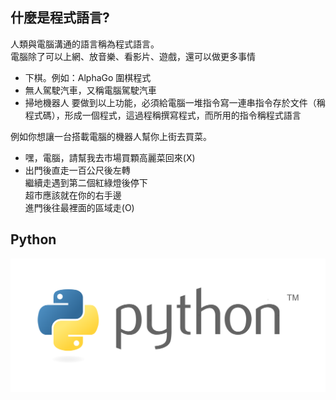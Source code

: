 ## 什麼是程式語言?

人類與電腦溝通的語言稱為程式語言。<br>
電腦除了可以上網、放音樂、看影片、遊戲，還可以做更多事情<br>
* 下棋。例如：AlphaGo 圍棋程式
* 無人駕駛汽車，又稱電腦駕駛汽車
* 掃地機器人
要做到以上功能，必須給電腦一堆指令寫一連串指令存於文件（稱程式碼），形成一個程式，這過程稱撰寫程式，而所用的指令稱程式語言<br>

例如你想讓一台搭載電腦的機器人幫你上街去買菜。
* 嘿，電腦，請幫我去市場買顆高麗菜回來(X)
* 出門後直走一百公尺後左轉<br>繼續走遇到第二個紅綠燈後停下<br>超市應該就在你的右手邊<br>進門後往最裡面的區域走(O)<br>

## Python
<img src="./python-logo.png"  alt="python logo" width="600"/>



